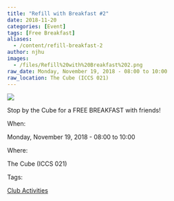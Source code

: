```yaml
---
title: "Refill with Breakfast #2"
date: 2018-11-20
categories: [Event]
tags: [Free Breakfast]
aliases:
  - /content/refill-breakfast-2
author: njhu
images:
  - /files/Refill%20with%20Breakfast%202.png
raw_date: Monday, November 19, 2018 - 08:00 to 10:00
raw_location: The Cube (ICCS 021)
---
```


![](/files/Refill%20with%20Breakfast%202.png)

Stop by the Cube for a FREE BREAKFAST with friends!

When: 

Monday, November 19, 2018 - 08:00 to 10:00

Where: 

The Cube (ICCS 021)

Tags: 

[Club Activities](/club)
